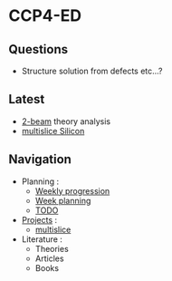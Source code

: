 # CCP4-ED
<!-- <center>
![](figures/logo.png)
</center> -->

## Questions
- Structure solution from defects etc...?
## Latest

- [2-beam](/projects/dynamical_diffraction/) theory analysis
- [multislice Silicon](/dynamical_diffraction/#silicon)

## Navigation
- Planning :
    - [Weekly progression](/planning/previous_weeks)
    - [Week planning](/planning/week_progress)
    - [TODO](/planning/TODO)
- [Projects](/projects/projects) :
    - [multislice](/projects/multislice)
- Literature :
    - Theories
    - Articles
    - Books
